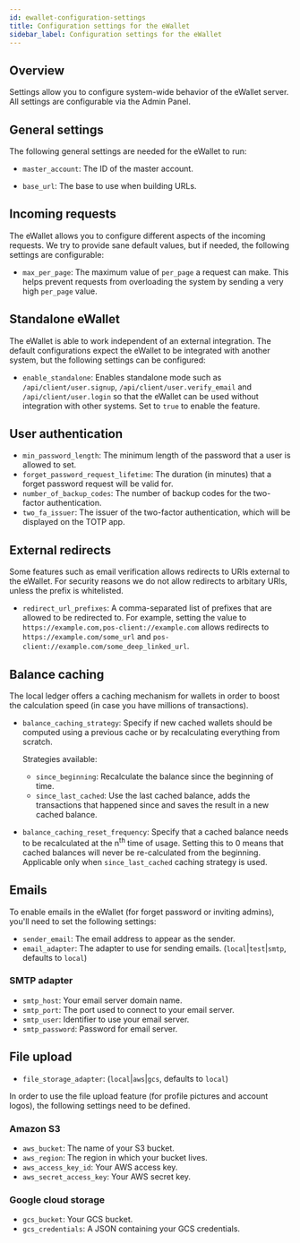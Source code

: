 ```yaml
---
id: ewallet-configuration-settings
title: Configuration settings for the eWallet
sidebar_label: Configuration settings for the eWallet
---
```


## Overview

Settings allow you to configure system-wide behavior of the eWallet server. All settings are configurable via the Admin Panel.

## General settings

The following general settings are needed for the eWallet to run:

- `master_account`: The ID of the master account.

- `base_url`: The base to use when building URLs.

## Incoming requests

The eWallet allows you to configure different aspects of the incoming requests.
We try to provide sane default values, but if needed, the following settings are configurable:

- `max_per_page`: The maximum value of `per_page` a request can make. This helps prevent requests from overloading the system by sending a very high `per_page` value.

## Standalone eWallet

The eWallet is able to work independent of an external integration. The default configurations expect the eWallet to be integrated with another system, but the following settings can be configured:

- `enable_standalone`: Enables standalone mode such as `/api/client/user.signup`, `/api/client/user.verify_email` and `/api/client/user.login` so that the eWallet can be used without integration with other systems. Set to `true` to enable the feature.

## User authentication

- `min_password_length`: The minimum length of the password that a user is allowed to set.
- `forget_password_request_lifetime`: The duration (in minutes) that a forget password request will be valid for.
- `number_of_backup_codes`: The number of backup codes for the two-factor authentication.
- `two_fa_issuer`: The issuer of the two-factor authentication, which will be displayed on the TOTP app.

## External redirects

Some features such as email verification allows redirects to URIs external to the eWallet. For security reasons we do not allow redirects to arbitary URIs, unless the prefix is whitelisted.

- `redirect_url_prefixes`: A comma-separated list of prefixes that are allowed to be redirected to. For example, setting the value to `https://example.com,pos-client://example.com` allows redirects to `https://example.com/some_url` and `pos-client://example.com/some_deep_linked_url`.

## Balance caching

The local ledger offers a caching mechanism for wallets in order to boost the calculation speed (in case you have millions of transactions).

- `balance_caching_strategy`: Specify if new cached wallets should be computed using a previous cache or by recalculating everything from scratch.

  Strategies available:
  - `since_beginning`: Recalculate the balance since the beginning of time.
  - `since_last_cached`: Use the last cached balance, adds the transactions that happened since and saves the result in a new cached balance.


- `balance_caching_reset_frequency`: Specify that a cached balance needs to be recalculated at the n<sup>th</sup> time of usage. Setting this to 0 means that cached balances will never be re-calculated from the beginning. Applicable only when `since_last_cached` caching strategy is used.

## Emails

To enable emails in the eWallet (for forget password or inviting admins), you'll need to set the following settings:

- `sender_email`: The email address to appear as the sender.
- `email_adapter`: The adapter to use for sending emails. (`local`|`test`|`smtp`, defaults to `local`)

### SMTP adapter

- `smtp_host`: Your email server domain name.
- `smtp_port`: The port used to connect to your email server.
- `smtp_user`: Identifier to use your email server.
- `smtp_password`: Password for email server.

## File upload

- `file_storage_adapter`: (`local`|`aws`|`gcs`, defaults to `local`)

In order to use the file upload feature (for profile pictures and account logos), the following settings need to be defined.

### Amazon S3

- `aws_bucket`: The name of your S3 bucket.
- `aws_region`: The region in which your bucket lives.
- `aws_access_key_id`: Your AWS access key.
- `aws_secret_access_key`: Your AWS secret key.

### Google cloud storage

- `gcs_bucket`: Your GCS bucket.
- `gcs_credentials`: A JSON containing your GCS credentials.